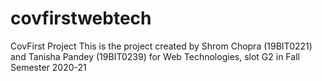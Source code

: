 # covfirstwebtech
CovFirst Project 
This is the project created by Shrom Chopra (19BIT0221) and Tanisha Pandey (19BIT0239) for Web Technologies, slot G2 in Fall Semester 2020-21
